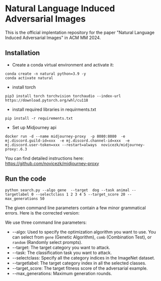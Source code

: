 # Natural Language Induced Adversarial Images
This is the official implentation repository for the paper "Natural Language Induced Adversarial Images" in ACM MM 2024.
## Installation
- Create a conda virtual environment and activate it:
```
conda create -n natural python=3.9 -y
conda activate natural
```
- install torch
```
pip3 install torch torchvision torchaudio --index-url https://download.pytorch.org/whl/cu118
```
- install required libraries in requirments.txt
```
pip install -r requirements.txt
```
- Set up Midjourney api
```
docker run -d --name midjourney-proxy  -p 8080:8080  -e mj.discord.guild-id=xxx  -e mj.discord.channel-id=xxx  -e mj.discord.user-token=xxx --restart=always  novicezk/midjourney-proxy:.6.3
```
You can find detailed instructions here: https://github.com/novicezk/midjourney-proxy

## Run the code
```
python search.py --algo gene  --target  dog --task animal --targetlabel 0 --selectclass 1 2 3 4 5 --target_score 20 --max_generations 50
```
The given command line parameters contain a few minor grammatical errors. Here is the corrected version:

We use three command line parameters:
- --algo: Used to specify the optimization algorithm you want to use. You can select from `gene` (Genetic Algorithm), `comb` (Combination Test), or `random` (Randomly select prompts).
- --target: The target category you want to attack.
- --task: The classification task you want to attack.
- --selectclass: Specify all the category indices in the ImageNet dataset.
- --targetlabel: The target category index in all the selected classes.
- --target_score: The target fitness score of the adversarial example.
- --max_generations: Maximum generation rounds.
